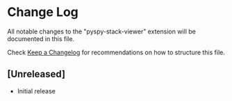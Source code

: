 # Change Log

All notable changes to the "pyspy-stack-viewer" extension will be documented in this file.

Check [Keep a Changelog](http://keepachangelog.com/) for recommendations on how to structure this file.

## [Unreleased]

- Initial release
